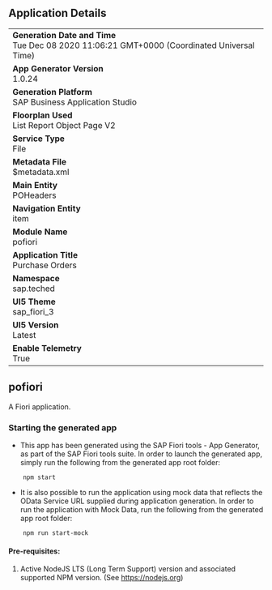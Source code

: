## Application Details
|               |
| ------------- |
|**Generation Date and Time**<br>Tue Dec 08 2020 11:06:21 GMT+0000 (Coordinated Universal Time)|
|**App Generator Version**<br>1.0.24|
|**Generation Platform**<br>SAP Business Application Studio|
|**Floorplan Used**<br>List Report Object Page V2|
|**Service Type**<br>File|
|**Metadata File**<br>$metadata.xml|
|**Main Entity**<br>POHeaders|
|**Navigation Entity**<br>item|
|**Module Name**<br>pofiori|
|**Application Title**<br>Purchase Orders|
|**Namespace**<br>sap.teched|
|**UI5 Theme**<br>sap_fiori_3|
|**UI5 Version**<br>Latest |
|**Enable Telemetry**<br>True |

## pofiori

A Fiori application.

### Starting the generated app

-   This app has been generated using the SAP Fiori tools - App Generator, as part of the SAP Fiori tools suite.  In order to launch the generated app, simply run the following from the generated app root folder:

```
    npm start
```

- It is also possible to run the application using mock data that reflects the OData Service URL supplied during application generation.  In order to run the application with Mock Data, run the following from the generated app root folder:

```
    npm run start-mock
```


#### Pre-requisites:

1. Active NodeJS LTS (Long Term Support) version and associated supported NPM version.  (See https://nodejs.org)


